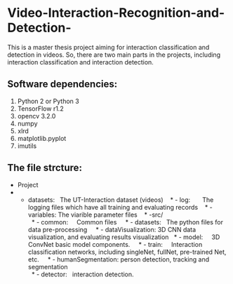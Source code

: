 # Video-Interaction-Recognition-and-Detection-
This is a master thesis project aiming for interaction classification and detection in videos. So, there are two main parts in the projects, including interaction classification and interaction detection.   

Software dependencies: 
----------------------------------------
1. Python 2 or Python 3  
2. TensorFlow r1.2  
3. opencv 3.2.0  
4. numpy  
5. xlrd  
6. matplotlib.pyplot  
7. imutils  


The file strcture:
----------------------------------------
 * Project  
  * - datasets:   The UT-Interaction dataset (videos)  
  * - log:        The logging files which have all training and evaluating records  
  * - variables:  The viarible parameter files  
  * -src/  
   * - common:     Common files   
   * - datasets:   The python files for data pre-processing  
   * - dataVisualization: 3D CNN data visualization, and evaluating results visualization
   * - model:      3D ConvNet basic model components.   
   * - train:      Interaction classification networks, including singleNet, fullNet, pre-trained Net, etc.  
   * - humanSegmentation: person detection, tracking and segmentation  
   * - detector:   interaction detection.   
        

